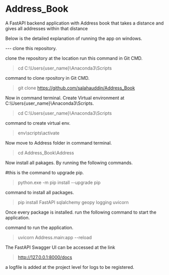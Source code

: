 # Address_Book
A FastAPI backend application with Address book that takes a distance and gives all addresses within that distance

Below is the detailed explanation of running the app on windows.

--- clone this repository.

clone the repository at the location run this command in Git CMD.
> cd C:\Users\{user_name}\Anaconda3\Scripts

command to clone rpository in Git CMD.
> git clone https://github.com/salahauddin/Address_Book


Now in command terminal.
Create Virtual environment at C:\Users\{user_name}\Anaconda3\Scripts.
> cd C:\Users\{user_name}\Anaconda3\Scripts

command to create virtual env.
> env\scripts\activate

Now move to Address folder in command terminal. 
> cd Address_Book\Address

Now install all pakages.
By running the following commands.

#this is the command to upgrade pip.

> python.exe -m pip install --upgrade pip

command to install all packages.
> pip install FastAPI sqlalchemy geopy logging uvicorn


Once every package is installed.
run the following command to start the application.

command to run the application.
> uvicorn Address.main:app --reload

The FastAPI Swagger UI can be accessed at the link
>http://127.0.0.1:8000/docs

a logfile is added at the project level for logs to be registered.
